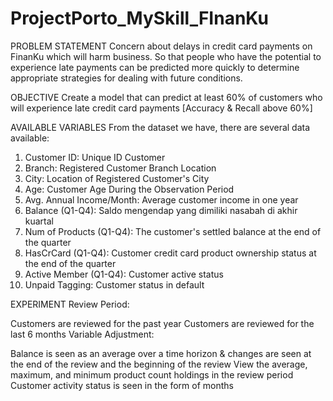 # ProjectPorto_MySkill_FInanKu

PROBLEM STATEMENT
Concern about delays in credit card payments on FinanKu which will harm business. So that people who have the potential to experience late payments can be predicted more quickly to determine appropriate strategies for dealing with future conditions.

OBJECTIVE
Create a model that can predict at least 60% of customers who will experience late credit card payments [Accuracy & Recall above 60%]

AVAILABLE VARIABLES
From the dataset we have, there are several data available:

1. Customer ID: Unique ID Customer
2. Branch: Registered Customer Branch Location
3. City: Location of Registered Customer's City
4. Age: Customer Age During the Observation Period
5. Avg. Annual Income/Month: Average customer income in one year
6. Balance (Q1-Q4): Saldo mengendap yang dimiliki nasabah di akhir kuartal
7. Num of Products (Q1-Q4): The customer's settled balance at the end of the quarter
8. HasCrCard (Q1-Q4): Customer credit card product ownership status at the end of the quarter
9. Active Member (Q1-Q4): Customer active status
10. Unpaid Tagging: Customer status in default

EXPERIMENT
Review Period:

Customers are reviewed for the past year
Customers are reviewed for the last 6 months
Variable Adjustment:

Balance is seen as an average over a time horizon & changes are seen at the end of the review and the beginning of the review
View the average, maximum, and minimum product count holdings in the review period
Customer activity status is seen in the form of months
